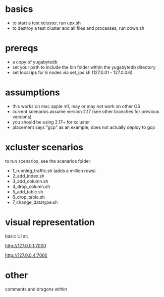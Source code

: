 # basics

- to start a test xcluster, run upx.sh
- to destroy a test cluster and all files and processes, run down.sh

# prereqs

- a copy of yugabytedb
- set your path to include the bin folder within the yugabytedb directory
- set local ips for 6 nodes via set_ips.sh (127.0.01 - 127.0.0.6)

# assumptions

- this works on mac apple m1, may or may not work on other OS
- current scenarios assume version 2.17 (see other branches for previous versions)
- you should be using 2.17+ for xcluster
- placement says "gcp" as an example; does not actually deploy to gcp

# xcluster scenarios

to run scenarios, see the scenarios folder:

- 1_running_traffic.sh (adds a million rows)
- 2_add_index.sh
- 3_add_column.sh
- 4_drop_column.sh
- 5_add_table.sh
- 6_drop_table.sh
- 7_change_datatype.sh

# visual representation

basic UI at:

<http://127.0.0.1:7000>

<http://127.0.0.4:7000>

# other

comments and dragons within
